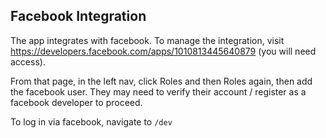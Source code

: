 ## Facebook Integration

The app integrates with facebook. To manage the integration, visit https://developers.facebook.com/apps/1010813445640879 (you will need access). 

From that page, in the left nav, click Roles and then Roles again, then
add the facebook user. They may need to verify their account / register as a facebook
developer to proceed.

To log in via facebook, navigate to `/dev`